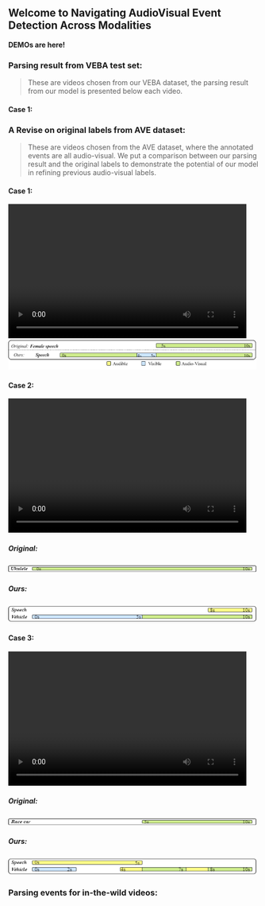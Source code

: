 ## Welcome to Navigating AudioVisual Event Detection Across Modalities

**DEMOs are here!**

### Parsing result from VEBA test set: 
> These are videos chosen from our VEBA dataset, the parsing result from our model is presented below each video.

#### Case 1:



### A Revise on original labels from AVE dataset: 
> These are videos chosen from the AVE dataset, where the annotated events are all audio-visual. We put a comparison between our parsing result and the original labels to demonstrate the potential of our model in refining previous audio-visual labels.

#### Case 1:

<video width="480" height="270" controls>
    <source src="src/multimodal/AVE/0lFf-HP86Q0.mp4" type="video/mp4">
</video>
<img src="src/multimodal/AVE/0lFf-HP86Q0.jpg" alt="0lFf-HP86Q0" width="500" height="60"/>

#### Case 2:

<video width="480" height="270" controls>
    <source src="src/multimodal/AVE/16eUxQwxxbs.mp4" type="video/mp4">
</video>

##### Original:
<img src="src/multimodal/AVE/16eUxQwxxbs_ori.png" alt="22olCB3wQaA_0" width="500" height="18"/>

##### Ours: 

<img src="src/multimodal/AVE/16eUxQwxxbs_ours.png" alt="22olCB3wQaA_0" width="500" height="36"/>

#### Case 3:

<video width="480" height="270" controls>
    <source src="src/multimodal/AVE/22olCB3wQaA.mp4" type="video/mp4">
</video>

##### Original:

<img src="src/multimodal/AVE/22olCB3wQaA_ori.png" alt="22olCB3wQaA_0" width="500" height="18"/>

##### Ours:

<img src="src/multimodal/AVE/22olCB3wQaA_ours.png" alt="22olCB3wQaA_1" width="500" height="36"/>



### Parsing events for in-the-wild videos: 

